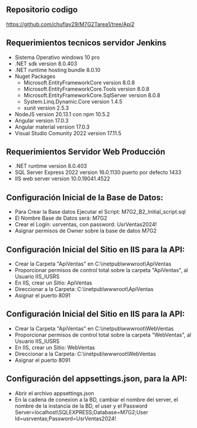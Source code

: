 Repositorio codigo
-----------------------------------------------------
https://github.com/chuflay29/M7G2Tarea1/tree/Api2

Requerimientos tecnicos servidor Jenkins
--------------------------------------------------
- Sistema Operativo windows 10 pro 
- .NET sdk version 8.0.403
- .NET runtime hosting bundle 8.0.10
- Nuget Packages
	- Microsoft.EntityFrameworkCore version 8.0.8
	- Microsoft.EntityFrameworkCore.Tools version 8.0.8
	- Microsoft.EntityFrameworkCore.SqlServer version 8.0.8
	- System.Linq.Dynamic.Core version 1.4.5
	- xunit version 2.5.3	
- NodeJS version 20.13.1 con npm 10.5.2
- Angular version 17.0.3
- Angular material version 17.0.3
- Visual Studio Comunity 2022 version 17.11.5


Requerimientos Servidor Web Producción 
---------------------------------------------------------
- .NET runtime version 8.0.403
- SQL Server Express 2022 version 16.0.1130
	puerto por defecto 1433
- IIS web server version 10.0.19041.4522

Configuración Inicial de la Base de Datos:
--------------------------------------------------------------
 
- Para Crear la Base datos Ejecutar el Script: M7G2_B2_Initial_script.sql
- El Nombre Base de Datos será: M7G2
- Crear el Login: usrventas, con password: UsrVentas2024!
- Asignar permisos de Owner sobre la base de datos M7G2

Configuración Inicial del Sitio en IIS para la API:
--------------------------------------------------------------
- Crear la Carpeta "ApiVentas" en C:\inetpub\wwwroot\ApiVentas
- Proporcionar permisos de control total sobre la carpeta "ApiVentas", al Usuario IIS_IUSRS
- En IIS, crear un Sitio: ApiVentas
- Direccionar a la Carpeta: C:\inetpub\wwwroot\ApiVentas
- Asignar el puerto 8091


Configuración Inicial del Sitio en IIS para la API:
--------------------------------------------------------------
- Crear la Carpeta "ApiVentas" en C:\inetpub\wwwroot\WebVentas
- Proporcionar permisos de control total sobre la carpeta "WebVentas", al Usuario IIS_IUSRS
- En IIS, crear un Sitio: WebVentas
- Direccionar a la Carpeta: C:\inetpub\wwwroot\WebVentas
- Asignar el puerto 8091

Configuración del appsettings.json, para la API:
---------------------------------------------------------
- Abrir el archivo appsettings.json
- En la cadena de conexion a la BD, cambiar el nombre del server, el nombre de la instancia de la BD, el user y el Password
   Server=localhost\\SQLEXPRESS;Database=M7G2;User Id=usrventas;Password=UsrVentas2024!
		
